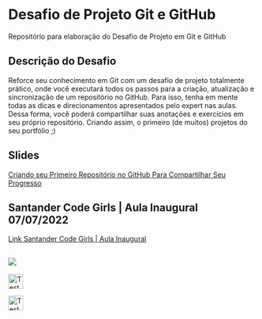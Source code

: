 # Desafio de Projeto Git e GitHub
Repositório para elaboração do Desafio de Projeto em Git e GitHub

## Descrição do Desafio

Reforce seu conhecimento em Git com um desafio de projeto totalmente prático, onde você executará todos os passos para a criação, atualização e sincronização de um repositório no GitHub. Para isso, tenha em mente todas as dicas e direcionamentos apresentados pelo expert nas aulas. Dessa forma, você poderá compartilhar suas anotações e exercícios em seu próprio repositório. Criando assim, o primeiro (de muitos) projetos do seu portfólio ;)


## Slides

[Criando seu Primeiro Repositório no GitHub Para Compartilhar Seu Progresso](https://drive.google.com/file/d/1IZu0qohv1JOmxjEra1lknDiiStU68bl4/view)

## Santander Code Girls | Aula Inaugural 07/07/2022
[Link Santander Code Girls | Aula Inaugural](https://www.youtube.com/watch?v=RVtfpPQm7YI)



##

<div>
  <a ref= "https://instagram.com/franciellygeronimo" target-"_blank"><img src="https://imagepng.org/wp-content/uploads/2017/08/instagram-icone-icon-1.png" target-"_blank"></a>
</div>


<div style="display: inline_block"><br>
  <img aling="center" alt="Teste-01" height="30" width="30" src="https://imagepng.org/wp-content/uploads/2017/08/instagram-icone-icon-1.png">
  
   <a ref= "https://instagram.com/franciellygeronimo" target="_blank"> <img aling="center" alt="Teste-01" height="30" width="30" src="https://imagepng.org/wp-content/uploads/2017/08/instagram-icone-icon-1.png">
  </div>
